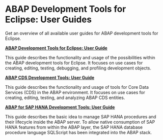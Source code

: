 <!-- loio40bae48ec22f43489dc0573901a32887 -->

# ABAP Development Tools for Eclipse: User Guides

Get an overview of all available user guides for ABAP development tools for Eclipse.

**[ABAP Development Tools for Eclipse: User Guide](https://help.sap.com/docs/abap-cloud/abap-development-tools-user-guide/about-abap-development-tools-user-guide?version=sap_btp)**

This guide describes the functionality and usage of the possibilities within the ABAP development tools for Eclipse. It focuses on use cases for creating, editing, testing, debugging, and profiling development objects.

**[ABAP CDS Development Tools: User Guide](https://help.sap.com/docs/abap-cloud/abap-cds-tools-user-guide/about-abap-cds-development-tools-user-guide?version=sap_btp)**

This guide describes the functionality and usage of tools for Core Data Services \(CDS\) in the ABAP environment. It focuses on use cases for creating, editing, testing, and analyzing ABAP CDS entities.

**[ABAP for SAP HANA Development Tools: User Guide](https://help.sap.com/docs/abap-cloud/abap-hana-tools-user-guide/about-abap-for-sap-hana-development-tools-user-guide?version=sap_btp)**

This guide describes the basic idea to manage SAP HANA procedures and their lifecycle inside the ABAP server. To allow native consumption of SAP HANA features from within the ABAP layer, the SAP HANA database procedure language SQLScript has been integrated into the ABAP stack.

